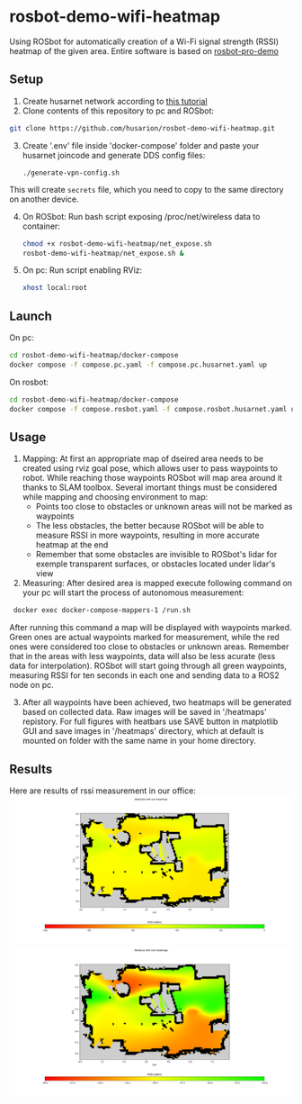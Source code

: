 # rosbot-demo-wifi-heatmap
Using ROSbot for automatically creation of a Wi-Fi signal strength (RSSI) heatmap of the given area. Entire software is based on [rosbot-pro-demo](https://github.com/DominikN/rosbot-pro-demo.git)

## Setup
1. Create husarnet network according to [this tutorial](https://husarnet.com/docs/begin-linux)
2. Clone contents of this repository to pc and ROSbot:
~~~ bash
git clone https://github.com/husarion/rosbot-demo-wifi-heatmap.git
~~~

3. Create '.env' file inside 'docker-compose' folder and paste your husarnet joincode and generate DDS config files:
    ~~~
    ./generate-vpn-config.sh
    ~~~
This will create `secrets` file, which you need to copy to the same directory on another device.

4.  On ROSbot:
    Run bash script exposing /proc/net/wireless data to container:
    ~~~ bash
    chmod +x rosbot-demo-wifi-heatmap/net_expose.sh
    rosbot-demo-wifi-heatmap/net_expose.sh &
    ~~~
5. On pc:
   Run script enabling RViz:
   ~~~ bash
   xhost local:root
   ~~~
   
## Launch 
On pc:
~~~ bash
cd rosbot-demo-wifi-heatmap/docker-compose
docker compose -f compose.pc.yaml -f compose.pc.husarnet.yaml up
~~~
On rosbot:
~~~ bash
cd rosbot-demo-wifi-heatmap/docker-compose
docker compose -f compose.rosbot.yaml -f compose.rosbot.husarnet.yaml up
~~~
## Usage
1. Mapping:
At first an appropriate map of dseired area needs to be created using rviz goal pose, which allows user to pass waypoints to robot. While reaching those waypoints ROSbot will map area around it thanks to SLAM toolbox. Several imortant things must be considered while mapping and choosing environment to map:
    - Points too close to obstacles or unknown areas will not be marked as waypoints
    - The less obstacles, the better because ROSbot will be able to measure RSSI in more waypoints, resulting in more accurate heatmap at the end
    - Remember that some obstacles are invisible to ROSbot's lidar for exemple transparent surfaces, or obstacles located under lidar's view
2. Measuring:
After desired area is mapped execute following command on your pc will start the process of autonomous measurement:
    
~~~ bash
 docker exec docker-compose-mappers-1 /run.sh
~~~

After running this command a map will be displayed with waypoints marked. Green ones are actual waypoints marked for measurement, while the red ones were considered too close to obstacles or unknown areas. Remember that in the areas with less waypoints, data will also be less acurate (less data for interpolation). ROSbot will start going through all green waypoints, measuring RSSI for ten seconds in each one and sending data to a ROS2 node on pc.

3. After all waypoints have been achieved, two heatmaps will be generated based on collected data. Raw images will be saved in '/heatmaps' repistory. For full figures with heatbars use SAVE button in matplotlib GUI and save images in '/heatmaps' directory, which at default is mounted on folder with the same name in your home directory.
## Results
Here are results of rssi measurement in our office:
![result1](/sample-images/Figure_1.png)
![result2](/sample-images/Figure_2.png)

